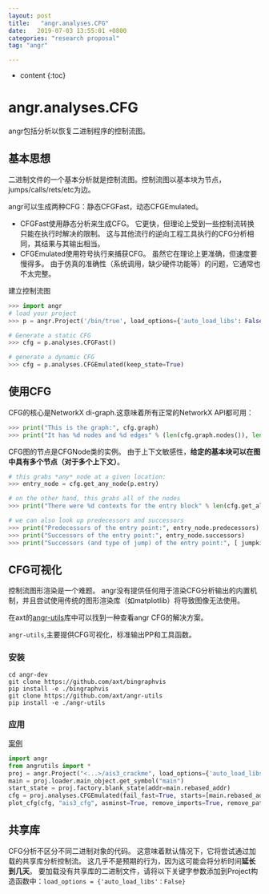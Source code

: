 ```yaml
---
layout: post
title:   "angr.analyses.CFG"
date:   2019-07-03 13:55:01 +0800
categories: "research proposal"
tag: "angr"

---
```


* content
{:toc}




# angr.analyses.CFG

angr包括分析以恢复二进制程序的控制流图。 

## 基本思想

二进制文件的一个基本分析就是控制流图。控制流图以基本块为节点，jumps/calls/rets/etc为边。

angr可以生成两种CFG：静态CFGFast，动态CFGEmulated。

* CFGFast使用静态分析来生成CFG。 它更快，但理论上受到一些控制流转换只能在执行时解决的限制。 这与其他流行的逆向工程工具执行的CFG分析相同，其结果与其输出相当。
* CFGEmulated使用符号执行来捕获CFG。 虽然它在理论上更准确，但速度要慢得多。 由于仿真的准确性（系统调用，缺少硬件功能等）的问题，它通常也不太完整。

建立控制流图

```python
>>> import angr
# load your project
>>> p = angr.Project('/bin/true', load_options={'auto_load_libs': False})

# Generate a static CFG
>>> cfg = p.analyses.CFGFast()

# generate a dynamic CFG
>>> cfg = p.analyses.CFGEmulated(keep_state=True)
```

## 使用CFG

CFG的核心是NetworkX di-graph.这意味着所有正常的NetworkX API都可用：

```python
>>> print("This is the graph:", cfg.graph)
>>> print("It has %d nodes and %d edges" % (len(cfg.graph.nodes()), len(cfg.graph.edges())))
```

CFG图的节点是CFGNode类的实例。 由于上下文敏感性，**给定的基本块可以在图中具有多个节点（对于多个上下文）**。

```python
# this grabs *any* node at a given location:
>>> entry_node = cfg.get_any_node(p.entry)

# on the other hand, this grabs all of the nodes
>>> print("There were %d contexts for the entry block" % len(cfg.get_all_nodes(p.entry)))

# we can also look up predecessors and successors
>>> print("Predecessors of the entry point:", entry_node.predecessors)
>>> print("Successors of the entry point:", entry_node.successors)
>>> print("Successors (and type of jump) of the entry point:", [ jumpkind + " to " + str(node.addr) for node,jumpkind in cfg.get_successors_and_jumpkind(entry_node) ])
```

## CFG可视化

控制流图形渲染是一个难题。 angr没有提供任何用于渲染CFG分析输出的内置机制，并且尝试使用传统的图形渲染库（如matplotlib）将导致图像无法使用。

在axt的[angr-utils](https://github.com/axt/angr-utils)库中可以找到一种查看angr CFG的解决方案。

`angr-utils`,主要提供CFG可视化，标准输出PP和工具函数。

### 安装

```shell
cd angr-dev
git clone https://github.com/axt/bingraphvis
pip install -e ./bingraphvis
git clone https://github.com/axt/angr-utils
pip install -e ./angr-utils
```

### 应用

[案例](https://github.com/axt/angr-utils/tree/master/examples)

```python
import angr
from angrutils import *
proj = angr.Project("<...>/ais3_crackme", load_options={'auto_load_libs':False})
main = proj.loader.main_object.get_symbol("main")
start_state = proj.factory.blank_state(addr=main.rebased_addr)
cfg = proj.analyses.CFGEmulated(fail_fast=True, starts=[main.rebased_addr], initial_state=start_state)
plot_cfg(cfg, "ais3_cfg", asminst=True, remove_imports=True, remove_path_terminator=True)  
```

## 共享库

CFG分析不区分不同二进制对象的代码。 这意味着默认情况下，它将尝试通过加载的共享库分析控制流。 这几乎不是预期的行为，因为这可能会将分析时间**延长到几天**。 要加载没有共享库的二进制文件，请将以下关键字参数添加到Project构造函数中：`load_options = {'auto_load_libs'：False}`



